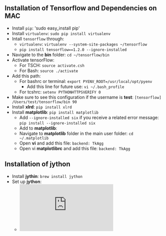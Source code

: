 ## Installation of Tensorflow and Dependencies on MAC

* Install `pip`: 'sudo easy_install pip'
* Install `virtualenv`: `sudo pip install virtualenv`
* Intall `tensorflow` through:
   * `virtualenv`: `virtualenv --system-site-packages ~/tensorflow`
   * `pip install tensorflow==1.2.0 --ignore-installed`
* Navigate to the __bin__ folder: `cd ~/tensorflow/bin`
* Activate tensorFlow: 
   * For TSCH: `source activate.csh`
   * For Bash: `source ./activate`
* Add this path:
   * For bashrc or terminal: `export PYENV_ROOT=/usr/local/opt/pyenv`
      * Add this line for future use: `vi ~/.bash_profile`
   * For tcshrc: `setenv PYTHONHTTPSVERIFY 0`
* Make sure to see this configuration if the username is __test__: `[tensorflow] /Users/test/tensorflow/bin 90`
* Install __xlrd__: `pip install xlrd`
* Install __matplotlib__: `pip install matplotlib`
   * Add `--ignore-installed six` if you receive a related error message: `pip install --ignore-installed six`
   * Add to __matplotlib__:
   * Navigate to __matplotlib__ folder in the main user folder: `cd ~/.matplotlib`
   * Open __vi__ and add this file: `backend: TkAgg`
   * Open vi __matplotlibrc__ and add this file: `backend: TkAgg`
   
## Installation of jython
* Install __jythin__: `brew install jython`
* Set up __jython__: 
    * ![pip install execnet](https://codespeak.net/execnet/example/hybridpython.html)
